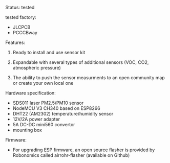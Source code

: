 Status: tested

tested factory: 
* JLCPCB
* PCCCBway

Features:

1. Ready to install and use sensor kit

2. Expandable with several types of additional sensors (VOC, CO2, atmospheric pressure)

3. The ability to push the sensor measurments to an open community map or create your own local one

Hardware specification:

- SDS011 laser PM2.5/PM10 sensor
- NodeMCU V3 CH340 based on ESP8266
- DHT22 (AM2302) temperature/humidity sensor
- 12V/2А power adapter
- 5A DC-DC mini560 convertor
- mounting box

Firmware:

- For upgrading ESP firmware, an open source flasher is provided by Robonomics called airrohr-flasher (available on Github)
